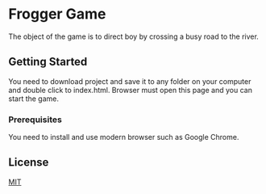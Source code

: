 # Frogger Game
The object of the game is to direct boy by crossing a busy road to the river.

## Getting Started

You need to download project and save it to any folder on your computer and double click to index.html. Browser must open this page and you can start the game.

### Prerequisites

You need to install and use modern browser such as Google Chrome.

## License
[MIT](LICENSE.md)